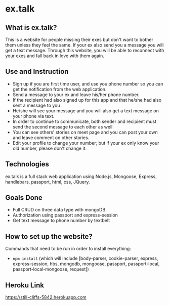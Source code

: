 # ex.talk

## What is ex.talk?

This is a website for people missing their exes but don't want to bother them unless they feel the same. If your ex also send you a message you will get a text message. Through this website, you will be able to reconnect with your exes and fall back in love with them again.

## Use and Instruction

* Sign up if you are first time user, and use you phone number so you can get the notification from the web application.
* Send a message to your ex and leave his/her phone number.
* If the recipient had also signed up for this app and that he/she had also sent a message to you
* He/she will see your message and you will also get a text message on your phone via text.
* In order to continue to communicate, both sender and recipient must send the second message to each other as well
* You can see others' stories on meet page and you can post your own and leave comment on other stories.
* Edit your profile to change your number; but if your ex only know your old number, please don't change it.

## Technologies

ex.talk is a full stack web application using Node.js, Mongoose, Express, handlebars, passport,  html, css, JQuery.

## Goals Done

* Full CRUD on three data type with mongoDB.
* Authorization using passport and express-session
* Get text message to phone number by textbelt

## How to set up the website?

Commands that need to be run in order to install everything:
* `npm install`
 (which will include [body-parser,
cookie-parser,
express,
express-session,
hbs,
mongodb,
mongoose,
passport,
passport-local,
passport-local-mongoose,
request])

## Heroku Link

https://still-cliffs-5842.herokuapp.com

## 
